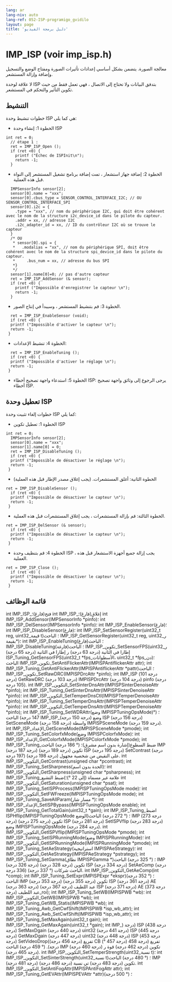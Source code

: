 ```yaml
---
lang: ar
lang-niv: auto
lang-ref: 052-ISP-programigo_gvidilo
layout: page
title: 'دليل برمجة الفيديو'
---
```


# IMP_ISP (voir imp_isp.h)
معالجة الصورة. يتضمن بشكل أساسي إعدادات تأثيرات الصورة ومفتاح الوضع والتسجيل وإضافة وإزالة المستشعر.

لا علاقة لوحدة ISP بتدفق البيانات ولا تحتاج إلى الاتصال ، فهي تعمل فقط من حيث تكوين التأثير والتحكم في المستشعر.

## التنشيط

خطوات تنشيط وحدة ISP هي كما يلي:
* الخطوة 1: إنشاء وحدة ISP

```
int ret = 0;
  // étape 1 : 
  ret = IMP_ISP_Open (); 
  if (ret <0) {
    printf ("Échec de ISPInit\n");
    return -1;
  }
```
* الخطوة 2: إضافة جهاز استشعار ، تمت إضافة برنامج تشغيل المستشعر إلى النواة قبل هذه العملية.



```
  IMPSensorInfo sensor[2];
  sensor[0].name = "xxx";
  sensor[0].cbus_type = SENSOR_CONTROL_INTERFACE_I2C; // OU SENSOR_CONTROL_INTERFACE_SPI
  sensor[0].i2c = {
    .type = "xxx", // nom du périphérique I2C, qui doit être cohérent avec le nom de la structure i2c_device_id dans le pilote du capteur.
    .addr = xx, // adresse I2C
    .i2c_adapter_id = xx, // ID du contrôleur I2C où se trouve le capteur
  }
  /* OU
   * sensor[0].spi = {
   *   .modalias = "xx", // nom du périphérique SPI, doit être cohérent avec le nom de la structure spi_device_id dans le pilote du capteur.
   *     .bus_num = xx, // adresse du bus SPI
   *}
   */
  sensor[1].name[0]=0; // pas d'autre capteur
  ret = IMP_ISP_AddSensor (& sensor); 
  if (ret <0) {
    printf ("Impossible d'enregistrer le capteur \n");
    return -1;
  }
```
* الخطوة 3: قم بتنشيط المستشعر ، وسيبدأ في إنتاج الصور.



```
  ret = IMP_ISP_EnableSensor (void);
  if (ret <0) {
  printf ("Impossible d'activer le capteur \n");
  return -1;
 }
```
* الخطوة 4: تنشيط الإعدادات:



```
  ret = IMP_ISP_EnableTuning (); 
  if (ret <0) {
  printf ("Impossible d'activer le réglage \n");
  return -1;
 }
```
* الخطوة 5: استدعاء واجهة تصحيح أخطاء ISP: يرجى الرجوع إلى وثائق واجهة تصحيح أخطاء ISP.




## تعطيل وحدة ISP

خطوات إلغاء تثبيت وحدة ISP كما يلي:
* الخطوة 1: تعطيل تكوين ISP

```
int ret = 0;
  IMPSensorInfo sensor[2];
  sensor[0].name = "xxx";
  sensor[1].name[0] = 0;
  ret = IMP_ISP_DisableTuning ();
  if (ret <0) {
  printf ("Impossible de désactiver le réglage \n");
  return -1;
 }
```
* الخطوة الثانية: أغلق المستشعرات. (يجب إغلاق مصدر الإطار قبل هذه العملية)



```
ret = IMP_ISP_DisableSensor (); 
  if (ret <0) {
  printf ("Impossible de désactiver le capteur \n");
  return -1;
 }
```

* الخطوة الثالثة: قم بإزالة المستشعرات ، يجب إغلاق المستشعرات قبل هذه العملية.



```
ret = IMP_ISP_DelSensor (& sensor); 
  if (ret <0) {
  printf ("Impossible de désactiver le capteur \n");
  return -1;
 }
```
* الخطوة 4: قم بتنظيف وحدة ISP ، يجب إزالة جميع أجهزة الاستشعار قبل هذه العملية.



```
ret = IMP_ISP_Close ();
  if (ret <0) {
  printf ("Impossible de désactiver le capteur \n");
  return -1;
 }
```



## قائمة الوظائف

int IMP_ISP_فتح(فارغ)؛
int IMP_ISP_إغلاق(فارغ)؛
int IMP_ISP_AddSensor(IMPSensorInfo *pinfo)؛
int IMP_ISP_DelSensor(IMPSensorInfo *pinfo)؛
int IMP_ISP_EnableSensor(فارغ)؛
int IMP_ISP_DisableSensor(فارغ)؛
int IMP_ISP_SetSensorRegister(uint32_t reg, uint32_قيمة t)؛
الباحث IMP_ISP_GetSensorRegister(uint32_t reg, uint32_ر *بقيمة)؛
int IMP_ISP_EnableTuning(فارغ)؛
الباحث IMP_ISP_DisableTuning(فارغة)؛
الباحث IMP_ISP_تكوين_SetSensorFPS(uint32_ر إطارا في الثانية (درجة 63 درجة) ر إطارا في الثانية (درجة 65 درجة) ISP_Tuning_GetSensorFPS(uint32_t *fps_الأسطوانات، uint32_t *fps_دن)؛
الباحث IMP_ISP_تكوين_SetAntiFlickerAttr(IMPISPAntiflickerAttr attr);
int IMP_ISP_Tuning_GetAntiFlickerAttr(IMPISPAntiflickerAttr *pattr)؛
الباحث IMP_ISP_تكوين_SetRawDRC(IMPISPDrcAttr *pinfo);
int IMP_ISP (درجة 101 درجة) GetRawDRC (درجة 103 درجة) IMPISPDrcAttr (درجة 104 درجة) pinfo (درجة 105 درجة).
int IMP_ISP_التكوين_SetSinterDnsAttr(IMPISPSinterDenoiseAttr *pinfo);
int IMP_ISP_Tuning_GetSinterDnsAttr(IMPISPSinterDenoiseAttr *pinfo)؛
int IMP_ISP_التكوين_SetTemperDnsCtl(IMPISPTemperDenoiseAttr *pinfo);
int IMP_ISP_Tuning_SetTemperDnsAttr(IMPISPTemperDenoiseAttr *pinfo)؛
int IMP_ISP_التكوين_GetTemperDnsAttr(IMPISPTemperDenoiseAttr *pinfo);
int IMP_ISP_Tuning_SetWDRAttr(وضع IMPISPTuningOpsMode)؛ (° 147 درجة) الباحث IMP_ISP_وضع (درجة 150 درجة) ISP (درجة 156 درجة) SetSceneMode (درجة 158 درجة) واسطة IMPISPSceneMode (درجة 159 درجة).
int IMP_ISP_الإعداد_GetSceneMode(IMPISPSceneMode *pmode);
int IMP_ISP_Tuning_SetColorfxMode(وضع IMPISPColorfxMode)؛
int IMP_ISP_الإعداد_GetColorfxMode(IMPISPColorfxMode *pmode);
int IMP_ISP_Tuning_ضبط السطوع(إشارة بدون اسم مشرق)؛ (° 186 درجة) الباحث IMP (درجة 187 درجة) تكوين (درجة 189 درجة) ISP (درجة 195 درجة) SetContrast (درجة 197 درجة) على النقيض من شخصية مجهول (درجة 198 درجة).
int IMP_ISP_التكوين_GetContrast(unsigned char *pcontrast);
int IMP_ISP_Tuning_SetSharpness(الحدة بدون اسم)؛
int IMP_ISP_التكوين_GetSharpness(unsigned char *psharpness);
int IMP_ISP_Tuning_ضبط التشبع(علامة غير مسماة (إلى 22 °)؛
int IMP_ISP_التكوين_GetSaturation(unsigned char *psat);
int IMP_ISP_Tuning_SetISPProcess(IMPISPTuningOpsMode mode)؛
int IMP_ISP_التكوين_SetFWFreeze(IMPISPTuningOpsMode mode);
int IMP_ISP_Tuning_SaveAllParam(مسار شار *)؛
int IMP_ISP_الإعداد_SetISPBypass(IMPISPTuningOpsMode enable);
int IMP_ISP_Tuning_GetTotalGain(uint32_t *gain);
int IMP_ISP_Tuning_اضبط ISPHflip(IMPISPTuningOpsMode الوضع)؛ (° 272 درجة) الباحث IMP (درجة 273 درجة) تكوين (درجة 275 درجة) ISP (درجة 281 درجة) SetISPVflip (درجة 283 درجة) وضع IMPISPTuningOpsMode (درجة 284 درجة).
int IMP_ISP_التكوين_GetISPVflip(IMPISPTuningOpsMode *pmode);
int IMP_ISP_Tuning_SetISPRunningMode(وضع IMPISPRunningMode)؛
int IMP_ISP_التكوين_GetISPRunningMode(IMPISPRunningMode *pmode);
int IMP_ISP_Tuning_SetAeStrategy(استراتيجية IMPISPAeStrategy)؛
int IMP_ISP_التكوين_GetAeStrategy(IMPISPAeStrategy *pstrategy);
int IMP_ISP_Tuning_SetGamma(نطاق IMPISPGamma *)؛ (° 325 درجة) الباحث IMP (درجة 326 درجة) تكوين (درجة 328 درجة) ISP (درجة 334 درجة) SetAeComp (درجة 336 درجة) الباحث شركات (° 337 درجة).
int IMP_ISP_التكوين_GetAeComp(int *comp);
int IMP_ISP_Tuning_SetExpr(IMPISPExpr *ekspr)؛ (° 352 درجة) الباحث IMP (درجة 353 درجة) تكوين (درجة 355 درجة) ISP (درجة 361 درجة) AE (درجة 363 درجة) عبد اللطيف (درجة 367 درجة) ISP (درجة 371 درجة) AE (درجة 373 درجة) عبد اللطيف_roi);
int IMP_ISP_Tuning_SetWB(IMPISPWB *wb)؛
int IMP_ISP_التكوين_GetWB(IMPISPWB *wb);
int IMP_ISP_Tuning_GetWB_Statis(IMPISPWB *wb);
int IMP_ISP_Tuning_Awb_GetCwfShift(IMPISPWB *isp_wb_attr);
int IMP_ISP_Tuning_Awb_SetCwfShift(IMPISPWB *isp_wb_attr);
int IMP_ISP_Tuning_SetMaxAgain(uint32_t gain);
int IMP_ISP_Tuning_GetMaxAgain(uint32_t *gain);
int IMP_) درجة) ISP (درجة 438 درجة) SetMaxDgain (درجة 440 درجة) uint32 (درجة 441 درجة) ISP (درجة 445 درجة) GetMaxDgain (درجة 447 درجة) uint32 (درجة 448 درجة) ISP (درجة 453 درجة) SetVideoDrop(تفريغ (درجة 456 درجة) CB (° 457 درجة) تفريغ (درجة 458 درجة). (° 459 درجة) الباحث IMP (درجة 460 درجة) تكوين (درجة 462 درجة) قوة ر (درجة 465 درجة).
int IMP_ISP_التكوين_SetTemperStrength(uint32_نسبة t)؛
int IMP_ISP_التكوين_SetSinterStrength(uint32_نسبة t)؛ (° 480 درجة) الباحث IMP (درجة 481 درجة) تكوين (درجة 483 درجة) تي نسبة (درجة 486 درجة).
int IMP_ISP_التكوين_SetAntiFogAttr(IMPISPAntiFogAttr attr);
int IMP_ISP_Tuning_GetEVAttr(IMPISPEVAttr *attr)؛ (° 500 درجة)


